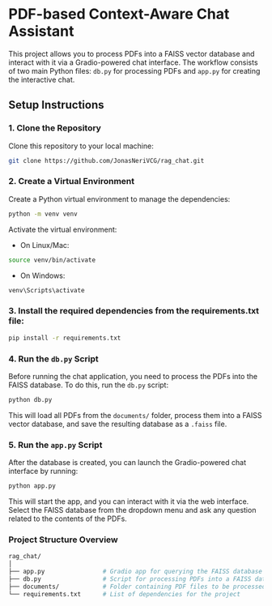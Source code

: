 # PDF-based Context-Aware Chat Assistant

This project allows you to process PDFs into a FAISS vector database and interact with it via a Gradio-powered chat interface. The workflow consists of two main Python files: `db.py` for processing PDFs and `app.py` for creating the interactive chat.

## Setup Instructions

### 1. Clone the Repository
Clone this repository to your local machine:

```bash
git clone https://github.com/JonasNeriVCG/rag_chat.git
```

### 2. Create a Virtual Environment

Create a Python virtual environment to manage the dependencies:

```bash
python -m venv venv
```

Activate the virtual environment:

* On Linux/Mac:

```bash
source venv/bin/activate
```

* On Windows:

```bash
venv\Scripts\activate
```

### 3. Install the required dependencies from the requirements.txt file:

```bash
pip install -r requirements.txt
```

### 4. Run the `db.py` Script

Before running the chat application, you need to process the PDFs into the FAISS database. To do this, run the `db.py` script:

```bash
python db.py
```

This will load all PDFs from the `documents/` folder, process them into a FAISS vector database, and save the resulting database as a `.faiss` file.

### 5. Run the `app.py` Script

After the database is created, you can launch the Gradio-powered chat interface by running:

```bash
python app.py
```

This will start the app, and you can interact with it via the web interface. Select the FAISS database from the dropdown menu and ask any question related to the contents of the PDFs.

### Project Structure Overview

```bash
rag_chat/
│
├── app.py                # Gradio app for querying the FAISS database
├── db.py                 # Script for processing PDFs into a FAISS database
├── documents/            # Folder containing PDF files to be processed
└── requirements.txt      # List of dependencies for the project
```
